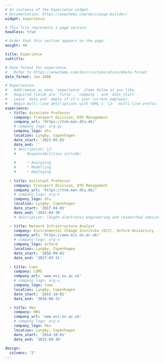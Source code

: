 ```yaml
---
# An instance of the Experience widget.
# Documentation: https://wowchemy.com/docs/page-builder/
widget: experience

# This file represents a page section.
headless: true

# Order that this section appears on the page.
weight: 40

title: Experience
subtitle:

# Date format for experience
#   Refer to https://wowchemy.com/docs/customization/#date-format
date_format: Jan 2006

# Experiences.
#   Add/remove as many `experience` items below as you like.
#   Required fields are `title`, `company`, and `date_start`.
#   Leave `date_end` empty if it's your current employer.
#   Begin multi-line descriptions with YAML's `|2-` multi-line prefix.
experience:
  - title: Associate Professor
    company: Transport Division, DTU Management
    company_url: 'https://tnm.man.dtu.dk/'
    # company_logo: org-gc
    company_logo: dtu
    location: Lyngby, Copenhagen
    date_start: '2021-05-01'
    date_end: ''
    # description: |2-
    #     Responsibilities include:
        
    #     * Analysing
    #     * Modelling
    #     * Deploying
        
  - title: Assistant Professor
    company: Transport Division, DTU Management 
    company_url: 'https://tnm.man.dtu.dk/'
    # company_logo: org-x
    company_logo: dtu
    location: Lyngby, Copenhagen
    date_start: '2017-04-01'
    date_end: '2021-04-30'
    # description: Taught electronic engineering and researched semiconductor physics.

  - title: Network Infrastructure Analyst
    company: Environmental Change Institute (ECI), Oxford University
    company_url: 'https://www.eci.ox.ac.uk/'
    # company_logo: org-x
    company_logo: oxford
    location: Lyngby, Copenhagen
    date_start: '2016-09-01'
    date_end: '2017-03-31'
  
  - title: Lums
    company: LUMS
    company_url: 'www.eci.ox.ac.uk'
    # company_logo: org-x
    company_logo: lums
    location: Lyngby, Copenhagen
    date_start: '2015-10-01'
    date_end: '2016-08-31'

  - title: Hku
    company: HKU
    company_url: 'www.eci.ox.ac.uk'
    # company_logo: org-x
    company_logo: hku
    location: Lyngby, Copenhagen
    date_start: '2014-10-01'
    date_end: '2015-09-30'
  
design:
  columns: '2'
---
```

